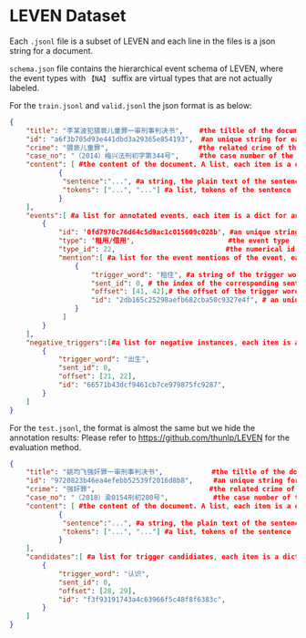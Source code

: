 # LEVEN Dataset

Each `.jsonl` file is a subset of LEVEN and each line in the files is a json string for a document.  

`schema.json` file contains the hierarchical event schema of LEVEN, where the event types with `【NA】` suffix are virtual types that are not actually labeled.

For the `train.jsonl` and `valid.jsonl` the json format is as below:

```json
{
    "title": "李某波犯猥亵儿童罪一审刑事判决书",    #the tiltle of the document
    "id": "a6f3b705d93e441dbd3a29365e854193",  #an unique string for each document
    "crime": "猥亵儿童罪",                      #the related crime of the document 
    "case_no": "（2014）梅兴法刑初字第344号",     #the case number of the document
    "content": [ #the content of the document. A list, each item is a dict for a sentence
    		{
    		 "sentence":"...", #a string, the plain text of the sentence
    		 "tokens": ["...", "..."] #a list, tokens of the sentence
			}
	],
	"events":[ #a list for annotated events, each item is a dict for an event
        {
            "id": '0fd7970c76d64c5d9ac1c015609c028b', #an unique string for the event
            "type": '租用/借用',                       #the event type
            "type_id": 22,                           #the numerical id for the event type
            "mention":[ #a list for the event mentions of the event, each item is a dict
            	{
              		"trigger_word": "租住", #a string of the trigger word or phrase
              		"sent_id": 0, # the index of the corresponding sentence, strates with 0
              		"offset": [41, 42],# the offset of the trigger word in the tokens list
					"id": "2db165c25298aefb682cba50c9327e4f", # an unique string for the event mention
              	}
             ]
        }
    ],
	"negative_triggers":[#a list for negative instances, each item is a dict for a negative mention
        {
            "trigger_word": "出生",
            "sent_id": 0,
            "offset": [21, 22],
			"id": "66571b43dcf9461cb7ce979875fc9287",
        }
    ]
}
```

For the `test.jsonl`, the format is almost the same but we hide the annotation results:
Please refer to https://github.com/thunlp/LEVEN for the evaluation method.

```json
{
    "title": "姚均飞强奸罪一审刑事判决书",            #the tiltle of the document
    "id": "9720823b46ea4efebb52539f2016d8b8",     #an unique string for each document
    "crime": "强奸罪",                            #the related crime of the document
    "case_no": "（2018）渝0154刑初280号",           #the case number of the document
    "content": [ #the content of the document. A list, each item is a dict for a sentence
    		{
    		 "sentence":"...", #a string, the plain text of the sentence
    		 "tokens": ["...", "..."] #a list, tokens of the sentence
			}
	],
	"candidates":[ #a list for trigger candidiates, each item is a dict for a trigger or a negative instance, you need to classify the type for each candidate
        {
            "trigger_word": "认识",
            "sent_id": 0,
            "offset": [28, 29],
			"id": "f3f93191743a4c63966f5c48f8f6383c",
        }
    ]
}
```